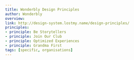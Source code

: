 ```yaml
---
title: Wonderbly Design Principles
author: Wonderbly
overview:
link: http://design-system.lostmy.name/design-principles/
principles:
- principle: Be Storytellers
- principle: Join Our Club
- principle: Optimized Experiences
- principle: Grandma First
tags: [specific, organisations]
---
```

